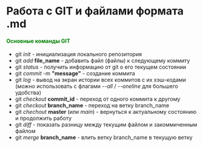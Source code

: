 # Работа с GIT и файлами формата .md



#### <font color="green">Основные команды GIT</font>
* git *init* - инициализация локального репозитория
* git *add* **file_name** - добавить файл (файлы) к следующему коммиту
* git *status* - получить информацию от git о его текущем состоянии
* git *commit* -m **"message"** - создание коммита
* git *log* - вывод на экран истории всех коммитов с их хэш-кодами (можно использовать с флагами *--all* / *--oneline* для большего удобства)
* git *checkout* **commit_id** - переход от одного коммита к другому
* git *checkout* **branch_name** - переход на ветку branch_name
* git *chechout* **master** (или *main*) - вернуться к актуальному состоянию и продолжить работу
* git *diff* - показать разницу между текущим файлом и закоммиченным файлом
* git *merge* **branch_name** - влить ветку branch_name в текущую ветку
